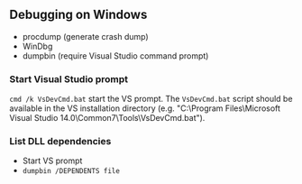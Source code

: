 ## Debugging on Windows

* procdump (generate crash dump)
* WinDbg
* dumpbin (require Visual Studio command prompt)

### Start Visual Studio prompt 

`cmd /k VsDevCmd.bat` start the VS prompt. The `VsDevCmd.bat` script should be
available in the VS installation directory (e.g. "C:\Program Files\Microsoft Visual Studio 14.0\Common7\Tools\VsDevCmd.bat").

### List DLL dependencies

* Start VS prompt
* `dumpbin /DEPENDENTS file`
